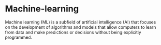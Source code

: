 # Machine-learning
Machine learning (ML) is a subfield of artificial intelligence (AI) that focuses on the development of algorithms and models that allow computers to learn from data and make predictions or decisions without being explicitly programmed. 
